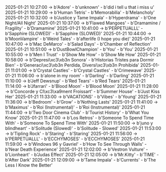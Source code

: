 2025-01-21 10:27:00 -> b'Adore' - b'unknown' - b'did i tell u that i miss u'
2025-01-21 10:29:00 -> b'Human Tetris' - b'Memorabilia' - b'Melancholy'
2025-01-21 10:32:00 -> b'Justice y Tame Impala' - b'Hyperdrama' - b'One Night/All Night'
2025-01-21 10:37:00 -> b'Flawed Mangoes' - b'Dramamine / Fragility' - b'Dramamine'
2025-01-21 10:41:00 -> b'PERPETUALLL' - b'Sapphire (SLOWED)' - b'Sapphire (SLOWED)'
2025-01-21 10:44:00 -> b'MoonVampire' - b'Weird Tales' - b'afterlife (I hope you die)'
2025-01-21 10:47:00 -> b'Mac DeMarco' - b'Salad Days' - b'Chamber of Reflection'
2025-01-21 10:51:00 -> b'DustBowlChampion' - b'You' - b'You'
2025-01-21 10:55:00 -> b'Men I Trust' - b'Show Me How' - b'Show Me How'
2025-01-21 10:58:00 -> b'Depresi\xc3\xb3n Sonora' - b'Historias Tristes para Dormir Bien' - b'Generaci\xc3\xb3n Perdida, Diversi\xc3\xb3n Prohibida'
2025-01-21 11:01:00 -> b'Crystal Castles' - b'Crystal Castles' - b'Crimewave'
2025-01-21 11:06:00 -> b'alone in my room' - b'Darling' - b'Darling'
2025-01-21 11:10:00 -> b'Jeff Dewsnup' - b'Red Tears' - b'Red Tears'
2025-01-21 11:14:00 -> b'Jfarrari' - b'Blood Moon' - b'Blood Moon'
2025-01-21 11:28:00 -> b'Concorde y Cl\xc3\xa9ment Froissart' - b'Summer House' - b'Just Kiss Her'
2025-01-21 11:33:00 -> b'VACATIONS' - b'Vibes' - b'Young'
2025-01-21 11:36:00 -> b'Bedroom' - b'Grow' - b'Nothing Lasts'
2025-01-21 11:41:00 -> b'Maximus' - b'Roi (Instrumental)' - b'Roi (Instrumental)'
2025-01-21 11:44:00 -> b'Two Door Cinema Club' - b'Tourist History' - b'What You Know'
2025-01-21 11:47:00 -> b'Los Retros' - b'Someone To Spend Time With' - b'Someone To Spend Time With'
2025-01-21 11:50:00 -> b'juno y blindheart' - b'Solitude (Slowed)' - b'Solitude - Slowed'
2025-01-21 11:53:00 -> b'Tipling Rock' - b'Staring' - b'Staring'
2025-01-21 11:56:00 -> b'PERPETUALLL' - b'ECCHYMOSES' - b'ECCHYMOSES'
2025-01-21 11:59:00 -> b'Windows 96 y Gavriel' - b'How To See Through Walls' - b'Near Death Experience'
2025-01-21 12:02:00 -> b'Vestron Vulture' - b'Lionheart' - b'Judas Effect'
2025-01-21 12:05:00 -> b'Mr.Kitty' - b'TIME' - b'After Dark'
2025-01-21 12:09:00 -> b'Tame Impala' - b'Currents' - b'The Less I Know the Better'
